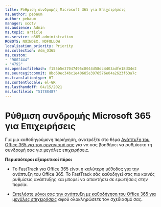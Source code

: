 ```yaml
---
title: Ρύθμιση συνδρομής Microsoft 365 για Επιχειρήσεις
ms.author: pebaum
author: pebaum
manager: scotv
ms.audience: Admin
ms.topic: article
ms.service: o365-administration
ROBOTS: NOINDEX, NOFOLLOW
localization_priority: Priority
ms.collection: Adm_O365
ms.custom:
- "9002444"
- "4795"
ms.openlocfilehash: f155b5e37047495c8044d58dc4403adfe18d34e2
ms.sourcegitcommit: 8bc60ec34bc1e40685e3976576e04a2623f63a7c
ms.translationtype: HT
ms.contentlocale: el-GR
ms.lasthandoff: 04/15/2021
ms.locfileid: "51788487"
---
```

# <a name="set-up-a-microsoft-365-business-subscription"></a>Ρύθμιση συνδρομής Microsoft 365 για Επιχειρήσεις

Για μια καθοδηγούμενη περιήγηση, ανατρέξτε στο θέμα [Ανάπτυξη του Office 365 για τον οργανισμό σας](https://docs.microsoft.com/office365/enterprise/setup-overview-for-enterprises) για να σας βοηθήσει να ρυθμίσετε τη συνδρομή σας για μεγάλες επιχειρήσεις.

**Περισσότεροι εξαιρετικοί πόροι**

- Το [FastTrack για Office 365](https://docs.microsoft.com/fasttrack/O365-fasttrack-benefit-for-office-365) είναι η καλύτερη μέθοδος για την ανάπτυξη του Office 365. Το FastTrack σάς καθοδηγεί στις πιο κοινές ρυθμίσεις ανάπτυξης και μπορεί να απαντήσει σε ερωτήσεις στην πορεία. 

- [Εκτελέστε μόνοι σας την ανάπτυξη με καθοδήγηση του Office 365 για μεγάλες επιχειρήσεις](https://docs.microsoft.com/office365/enterprise/setup-overview-for-enterprises#do-it-yourself-guided-deployment-of-office-365-enterprise) αφού ολοκληρώσετε τον σχεδιασμό σας. 
